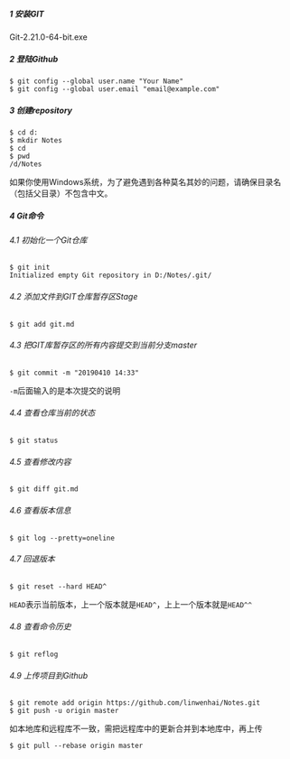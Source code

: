 ##### 1 安装GIT

Git-2.21.0-64-bit.exe



##### 2 登陆Github

```shell
$ git config --global user.name "Your Name"
$ git config --global user.email "email@example.com"
```



##### 3 创建repository

```shell
$ cd d:
$ mkdir Notes
$ cd 
$ pwd
/d/Notes
```

如果你使用Windows系统，为了避免遇到各种莫名其妙的问题，请确保目录名（包括父目录）不包含中文。



##### 4 Git命令

###### 4.1 初始化一个Git仓库

```shell
$ git init
Initialized empty Git repository in D:/Notes/.git/
```



###### 4.2 添加文件到GIT仓库暂存区Stage

```shell
$ git add git.md
```



###### 4.3 把GIT库暂存区的所有内容提交到当前分支master

```shell
$ git commit -m "20190410 14:33"
```

`-m`后面输入的是本次提交的说明



###### 4.4 查看仓库当前的状态

```shell
$ git status
```



###### 4.5 查看修改内容

```shell
$ git diff git.md
```



###### 4.6 查看版本信息

```shell
$ git log --pretty=oneline
```



###### 4.7 回退版本

```shell
$ git reset --hard HEAD^
```

`HEAD`表示当前版本，上一个版本就是`HEAD^`，上上一个版本就是`HEAD^^`



###### 4.8 查看命令历史

```shell
$ git reflog
```



###### 4.9 上传项目到Github

```shell
$ git remote add origin https://github.com/linwenhai/Notes.git
$ git push -u origin master
```

如本地库和远程库不一致，需把远程库中的更新合并到本地库中，再上传

```shell
$ git pull --rebase origin master
```

